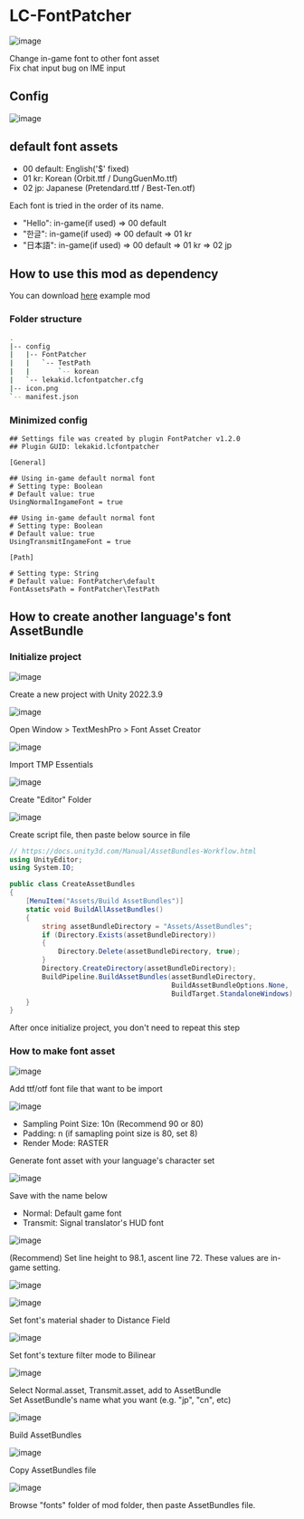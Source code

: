 # LC-FontPatcher

![image](https://github.com/lekakid/LC-FontPatcher/assets/1362809/c11faea3-9c86-495a-99d4-ed56742ecf66)

Change in-game font to other font asset  
Fix chat input bug on IME input

## Config

![image](https://github.com/lekakid/LC-FontPatcher/assets/1362809/ca6112ab-38f5-4386-aca8-60bd872bf367)

## default font assets

- 00 default: English('$' fixed)
- 01 kr: Korean (Orbit.ttf / DungGuenMo.ttf)
- 02 jp: Japanese (Pretendard.ttf / Best-Ten.otf)

Each font is tried in the order of its name.

- "Hello": in-game(if used) => 00 default
- "한글": in-game(if used) => 00 default => 01 kr
- "日本語": in-game(if used) => 00 default => 01 kr => 02 jp

## How to use this mod as dependency

You can download [here](https://github.com/lekakid/LC-FontPatcher/releases/latest/download/LeKAKiD-FontAssetExample-1.0.0.zip) example mod

### Folder structure

```bash
.
|-- config
|   |-- FontPatcher
|   |   `-- TestPath
|   |       `-- korean
|   `-- lekakid.lcfontpatcher.cfg
|-- icon.png
`-- manifest.json
```

### Minimized config

```Properties
## Settings file was created by plugin FontPatcher v1.2.0
## Plugin GUID: lekakid.lcfontpatcher

[General]

## Using in-game default normal font
# Setting type: Boolean
# Default value: true
UsingNormalIngameFont = true

## Using in-game default normal font
# Setting type: Boolean
# Default value: true
UsingTransmitIngameFont = true

[Path]

# Setting type: String
# Default value: FontPatcher\default
FontAssetsPath = FontPatcher\TestPath
```

## How to create another language's font AssetBundle

### Initialize project

![image](https://github.com/lekakid/LC-FontPatcher/assets/1362809/6475b6c9-37dc-47b1-a837-2461d505869e)

Create a new project with Unity 2022.3.9

![image](https://github.com/lekakid/LC-FontPatcher/assets/1362809/f9f126a2-ec7b-4632-b0fc-4e50658ccd16)

Open Window > TextMeshPro > Font Asset Creator

![image](https://github.com/lekakid/LC-FontPatcher/assets/1362809/f3942a57-be3b-4966-96a6-563a9756a934)

Import TMP Essentials

![image](https://github.com/lekakid/LC-FontPatcher/assets/1362809/945a98bc-5cbb-427e-a3e6-03167c6decfd)

Create "Editor" Folder

![image](https://github.com/lekakid/LC-FontPatcher/assets/1362809/466e8270-6bc7-4a41-99a3-410a3acdd943)

Create script file, then paste below source in file

```cs
// https://docs.unity3d.com/Manual/AssetBundles-Workflow.html
using UnityEditor;
using System.IO;

public class CreateAssetBundles
{
    [MenuItem("Assets/Build AssetBundles")]
    static void BuildAllAssetBundles()
    {
        string assetBundleDirectory = "Assets/AssetBundles";
        if (Directory.Exists(assetBundleDirectory))
        {
            Directory.Delete(assetBundleDirectory, true);
        }
        Directory.CreateDirectory(assetBundleDirectory);
        BuildPipeline.BuildAssetBundles(assetBundleDirectory,
                                        BuildAssetBundleOptions.None,
                                        BuildTarget.StandaloneWindows);
    }
}
```

After once initialize project, you don't need to repeat this step

### How to make font asset

![image](https://github.com/lekakid/LC-FontPatcher/assets/1362809/06739b1e-64ee-4d9c-81e9-4212b5a1895c)

Add ttf/otf font file that want to be import

![image](https://github.com/lekakid/LC-SignalTranslatorAligner/assets/1362809/e573005b-a4b3-4185-8c81-a69993fb5b87)

- Sampling Point Size: 10n (Recommend 90 or 80)
- Padding: n (if samapling point size is 80, set 8)
- Render Mode: RASTER

Generate font asset with your language's character set

![image](https://github.com/lekakid/LC-FontPatcher/assets/1362809/e509d526-af39-4ab3-b8c2-4420d73b048a)

Save with the name below

- Normal: Default game font
- Transmit: Signal translator's HUD font

![image](https://github.com/lekakid/LC-FontPatcher/assets/1362809/ed204743-4926-4cd0-a8d3-fe97dcbb8046)

(Recommend) Set line height to 98.1, ascent line 72.
These values are in-game setting.

![image](https://github.com/lekakid/LC-FontPatcher/assets/1362809/c9f7b3e7-55d9-4d52-8cf8-deef54b69b28)

![image](https://github.com/lekakid/LC-FontPatcher/assets/1362809/bf54eb54-1540-4449-aa7b-6d68fe1fa536)

Set font's material shader to Distance Field

![image](https://github.com/lekakid/LC-FontPatcher/assets/1362809/6cc99b7d-081a-4643-999d-b1a24ccacd3d)

Set font's texture filter mode to Bilinear

![image](https://github.com/lekakid/LC-FontPatcher/assets/1362809/e613af8c-dfff-4775-8a7b-c0c3c8a93304)

Select Normal.asset, Transmit.asset, add to AssetBundle  
Set AssetBundle's name what you want (e.g. "jp", "cn", etc)

![image](https://github.com/lekakid/LC-FontPatcher/assets/1362809/e99c9ba1-17cb-4565-8b5f-6b5da9041ff1)

Build AssetBundles

![image](https://github.com/lekakid/LC-FontPatcher/assets/1362809/5e77314d-db60-4370-b2f2-7452f8d78ec6)

Copy AssetBundles file

![image](https://github.com/lekakid/LC-FontPatcher/assets/1362809/66d07c17-3252-404d-ac56-8d00fed1dcdb)

Browse "fonts" folder of mod folder, then paste AssetBundles file.
